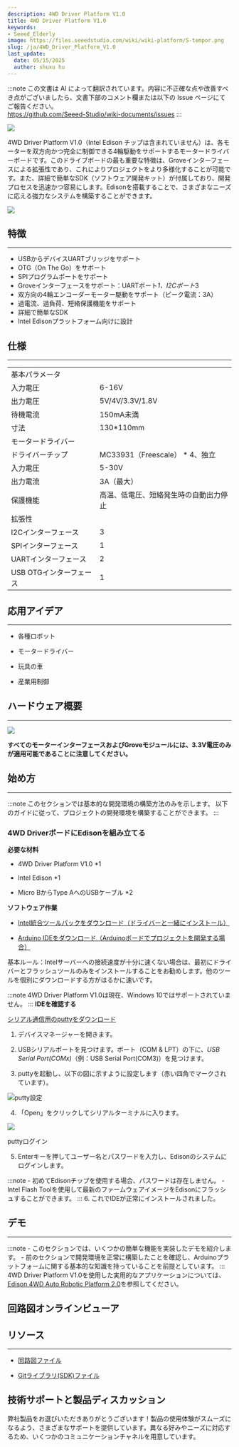 ```yaml
---
description: 4WD Driver Platform V1.0
title: 4WD Driver Platform V1.0
keywords:
- Seeed_Elderly
image: https://files.seeedstudio.com/wiki/wiki-platform/S-tempor.png
slug: /ja/4WD_Driver_Platform_V1.0
last_update:
  date: 05/15/2025
  author: shuxu hu
---
```

:::note
この文書は AI によって翻訳されています。内容に不正確な点や改善すべき点がございましたら、文書下部のコメント欄または以下の Issue ページにてご報告ください。  
https://github.com/Seeed-Studio/wiki-documents/issues
:::

![](https://files.seeedstudio.com/wiki/4WD_Driver_Platform_V1.0/img/4WD_Driver_Platform_V1.0_1200.jpg)

4WD Driver Platform V1.0（Intel Edison チップは含まれていません）は、各モーターを双方向かつ完全に制御できる4輪駆動をサポートするモータードライバーボードです。このドライブボードの最も重要な特徴は、Groveインターフェースによる拡張性であり、これによりプロジェクトをより多様化することが可能です。また、詳細で簡単なSDK（ソフトウェア開発キット）が付属しており、開発プロセスを迅速かつ容易にします。Edisonを搭載することで、さまざまなニーズに応える強力なシステムを構築することができます。

[![](https://files.seeedstudio.com/wiki/Seeed-WiKi/docs/images/300px-Get_One_Now_Banner-ragular.png)](https://www.seeedstudio.com/4WD-Driver-Platform-V1.0-p-2536.html)

## 特徴
---
* USBからデバイスUARTブリッジをサポート
* OTG（On The Go）をサポート
* SPIプログラムポートをサポート
* Groveインターフェースをサポート：UARTポート*1、I2Cポート*3
* 双方向の4輪エンコーダーモーター駆動をサポート（ピーク電流：3A）
* 過電流、過負荷、短絡保護機能をサポート
* 詳細で簡単なSDK
* Intel Edisonプラットフォーム向けに設計

## 仕様
---

<table>
  <tbody><tr>
      <td> 基本パラメータ
      </td></tr>
    <tr>
      <td> 入力電圧 </td>
      <td> 6-16V
      </td></tr>
    <tr>
      <td> 出力電圧 </td>
      <td> 5V/4V/3.3V/1.8V
      </td></tr>
    <tr>
      <td> 待機電流 </td>
      <td> 150mA未満
      </td></tr>
    <tr>
      <td> 寸法 </td>
      <td> 130*110mm
      </td></tr>
    <tr>
      <td> モータードライバー
      </td></tr>
    <tr>
      <td> ドライバーチップ </td>
      <td> MC33931（Freescale） * 4、独立
      </td></tr>
    <tr>
      <td> 入力電圧 </td>
      <td> 5-30V
      </td></tr>
    <tr>
      <td> 出力電流</td>
      <td> 3A（最大）
      </td></tr>
    <tr>
      <td> 保護機能</td>
      <td> 高温、低電圧、短絡発生時の自動出力停止
      </td></tr>
    <tr>
      <td> 拡張性
      </td></tr>
    <tr>
      <td>I2Cインターフェース </td>
      <td> 3
      </td></tr>
    <tr>
      <td>SPIインターフェース </td>
      <td> 1
      </td></tr>
    <tr>
      <td> UARTインターフェース </td>
      <td> 2
      </td></tr>
    <tr>
      <td> USB OTGインターフェース </td>
      <td> 1
      </td></tr></tbody></table>

## 応用アイデア
---

* 各種ロボット

* モータードライバー

* 玩具の車

* 産業用制御

## ハードウェア概要
---

![](https://files.seeedstudio.com/wiki/4WD_Driver_Platform_V1.0/img/4WD_Driver_Platform_V1.0_3400_Modules.jpg)

**すべてのモーターインターフェースおよびGroveモジュールには、3.3V電圧のみが適用可能であることに注意してください。**

## 始め方
---

:::note
    このセクションでは基本的な開発環境の構築方法のみを示します。
以下のガイドに従って、プロジェクトの開発環境を構築することができます。
:::
### 4WD DriverボードにEdisonを組み立てる

**必要な材料**
- 4WD Driver Platform V1.0 *1

- Intel Edison *1

- Micro BからType AへのUSBケーブル *2

**ソフトウェア作業**

*   [Intel統合ツールパックをダウンロード（ドライバーと一緒にインストール）](http://downloadmirror.intel.com/25028/eng/iotdk_win_installer.exe)

*   [Arduino IDEをダウンロード（Arduinoボードでプロジェクトを開発する場合）](http://downloads.arduino.cc/arduino-1.6.5-r5-windows.exe)

基本ルール：Intelサーバーへの接続速度が十分に速くない場合は、最初にドライバーとフラッシュツールのみをインストールすることをお勧めします。他のツールを個別にダウンロードする方がはるかに速いです。

:::note
    4WD Driver Platform V1.0は現在、Windows 10ではサポートされていません。
:::
**IDEを確認する**

[シリアル通信用のputtyをダウンロード](http://www.chiark.greenend.org.uk/~sgtatham/putty/download.html)

1. デバイスマネージャーを開きます。

2. USBシリアルポートを見つけます。ポート（COM & LPT）の下に、_USB Serial Port(COMx)_（例：USB Serial Port(COM3)）を見つけます。

3. puttyを起動し、以下の図に示すように設定します（赤い四角でマークされています）。

![](https://files.seeedstudio.com/wiki/4WD_Driver_Platform_V1.0/img/Putty_config.jpg)putty設定

4. 「Open」をクリックしてシリアルターミナルに入ります。

![](https://files.seeedstudio.com/wiki/4WD_Driver_Platform_V1.0/img/Putty_login.png)

puttyログイン

5. Enterキーを押してユーザー名とパスワードを入力し、Edisonのシステムにログインします。

:::note
    - 初めてEdisonチップを使用する場合、パスワードは存在しません。
    - Intel Flash Toolを使用して最新のファームウェアイメージをEdisonにフラッシュすることができます。
:::
6. これでIDEが正常にインストールされました。

## デモ
---
:::note
    - このセクションでは、いくつかの簡単な機能を実装したデモを紹介します。
    - 前のセクションで開発環境を正常に構築したことを確認し、Arduinoプラットフォームに関する基本的な知識を持っていることを前提としています。
:::
4WD Driver Platform V1.0を使用した実用的なアプリケーションについては、[Edison 4WD Auto Robotic Platform 2.0](https://wiki.seeedstudio.com/Edison_4WD_Auto_Robotic_Platform_2.0/)を参照してください。

## 回路図オンラインビューア

<div className="altium-ecad-viewer" data-project-src="https://files.seeedstudio.com/wiki/4WD_Driver_Platform_V1.0/res/4WD_Auto_Robotic_Platform_V1.0_SCHAndPCB.zip" style={{borderRadius: '0px 0px 4px 4px', height: 500, borderStyle: 'solid', borderWidth: 1, borderColor: 'rgb(241, 241, 241)', overflow: 'hidden', maxWidth: 1280, maxHeight: 700, boxSizing: 'border-box'}}>
</div>

## リソース
---
*   [回路図ファイル](https://files.seeedstudio.com/wiki/4WD_Driver_Platform_V1.0/res/4WD_Auto_Robotic_Platform_V1.0_SCHAndPCB.zip)

*   [Gitライブラリ(SDK)ファイル](https://github.com/Pillar1989/webrobot/blob/master/motor.py)

## 技術サポートと製品ディスカッション

弊社製品をお選びいただきありがとうございます！製品の使用体験がスムーズになるよう、さまざまなサポートを提供しています。異なる好みやニーズに対応するため、いくつかのコミュニケーションチャネルを用意しています。

<div class="button_tech_support_container">
<a href="https://forum.seeedstudio.com/" class="button_forum"></a> 
<a href="https://www.seeedstudio.com/contacts" class="button_email"></a>
</div>

<div class="button_tech_support_container">
<a href="https://discord.gg/eWkprNDMU7" class="button_discord"></a> 
<a href="https://github.com/Seeed-Studio/wiki-documents/discussions/69" class="button_discussion"></a>
</div>